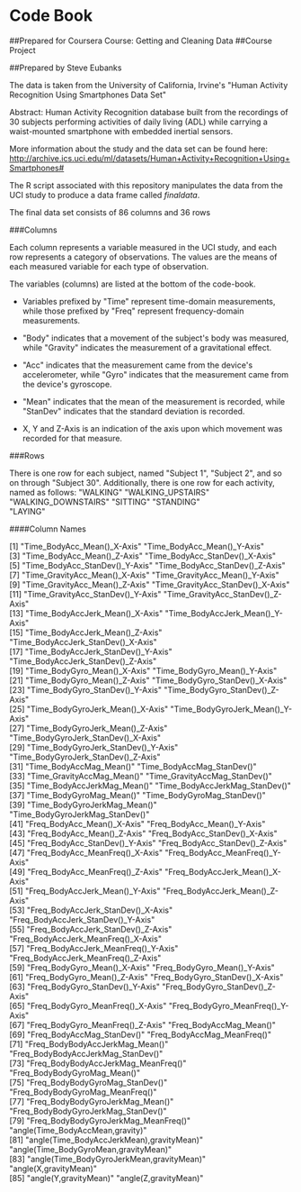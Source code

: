 # Code Book

##Prepared for Coursera Course: Getting and Cleaning Data
##Course Project

##Prepared by Steve Eubanks

The data is taken from the University of California, Irvine's "Human Activity Recognition Using Smartphones 
Data Set"

Abstract: Human Activity Recognition database built from the recordings of 30 subjects performing activities 
of daily living (ADL) while carrying a waist-mounted smartphone with embedded inertial sensors.

More information about the study and the data set can be found here: 
http://archive.ics.uci.edu/ml/datasets/Human+Activity+Recognition+Using+Smartphones#

The R script associated with this repository manipulates the data from the UCI study to produce a data frame
called *finaldata*.

The final data set consists of 86 columns and 36 rows

###Columns

Each column represents a variable measured in the UCI study, and each row represents a category of observations.
The values are the means of each measured variable for each type of observation.

The variables (columns) are listed at the bottom of the code-book.

* Variables prefixed by "Time" represent time-domain measurements, while those prefixed by "Freq" represent 
frequency-domain measurements.

* "Body" indicates that a movement of the subject's body was measured, while "Gravity" indicates the measurement
of a gravitational effect.

* "Acc" indicates that the measurement came from the device's accelerometer, while "Gyro" indicates that the 
measurement came from the device's gyroscope.

* "Mean" indicates that the mean of the measurement is recorded, while "StanDev" indicates that the standard
deviation is recorded.

* X, Y and Z-Axis is an indication of the axis upon which movement was recorded for that measure.

###Rows

There is one row for each subject, named "Subject 1", "Subject 2", and so on through "Subject 30".
Additionally, there is one row for each activity, named as follows:
  "WALKING"
  "WALKING_UPSTAIRS"
  "WALKING_DOWNSTAIRS"
  "SITTING"
  "STANDING"          
  "LAYING"
  

####Column Names

 [1] "Time_BodyAcc_Mean()_X-Axis"               "Time_BodyAcc_Mean()_Y-Axis"              
 [3] "Time_BodyAcc_Mean()_Z-Axis"               "Time_BodyAcc_StanDev()_X-Axis"           
 [5] "Time_BodyAcc_StanDev()_Y-Axis"            "Time_BodyAcc_StanDev()_Z-Axis"           
 [7] "Time_GravityAcc_Mean()_X-Axis"            "Time_GravityAcc_Mean()_Y-Axis"           
 [9] "Time_GravityAcc_Mean()_Z-Axis"            "Time_GravityAcc_StanDev()_X-Axis"        
[11] "Time_GravityAcc_StanDev()_Y-Axis"         "Time_GravityAcc_StanDev()_Z-Axis"        
[13] "Time_BodyAccJerk_Mean()_X-Axis"           "Time_BodyAccJerk_Mean()_Y-Axis"          
[15] "Time_BodyAccJerk_Mean()_Z-Axis"           "Time_BodyAccJerk_StanDev()_X-Axis"       
[17] "Time_BodyAccJerk_StanDev()_Y-Axis"        "Time_BodyAccJerk_StanDev()_Z-Axis"       
[19] "Time_BodyGyro_Mean()_X-Axis"              "Time_BodyGyro_Mean()_Y-Axis"             
[21] "Time_BodyGyro_Mean()_Z-Axis"              "Time_BodyGyro_StanDev()_X-Axis"          
[23] "Time_BodyGyro_StanDev()_Y-Axis"           "Time_BodyGyro_StanDev()_Z-Axis"          
[25] "Time_BodyGyroJerk_Mean()_X-Axis"          "Time_BodyGyroJerk_Mean()_Y-Axis"         
[27] "Time_BodyGyroJerk_Mean()_Z-Axis"          "Time_BodyGyroJerk_StanDev()_X-Axis"      
[29] "Time_BodyGyroJerk_StanDev()_Y-Axis"       "Time_BodyGyroJerk_StanDev()_Z-Axis"      
[31] "Time_BodyAccMag_Mean()"                   "Time_BodyAccMag_StanDev()"               
[33] "Time_GravityAccMag_Mean()"                "Time_GravityAccMag_StanDev()"            
[35] "Time_BodyAccJerkMag_Mean()"               "Time_BodyAccJerkMag_StanDev()"           
[37] "Time_BodyGyroMag_Mean()"                  "Time_BodyGyroMag_StanDev()"              
[39] "Time_BodyGyroJerkMag_Mean()"              "Time_BodyGyroJerkMag_StanDev()"          
[41] "Freq_BodyAcc_Mean()_X-Axis"               "Freq_BodyAcc_Mean()_Y-Axis"              
[43] "Freq_BodyAcc_Mean()_Z-Axis"               "Freq_BodyAcc_StanDev()_X-Axis"           
[45] "Freq_BodyAcc_StanDev()_Y-Axis"            "Freq_BodyAcc_StanDev()_Z-Axis"           
[47] "Freq_BodyAcc_MeanFreq()_X-Axis"           "Freq_BodyAcc_MeanFreq()_Y-Axis"          
[49] "Freq_BodyAcc_MeanFreq()_Z-Axis"           "Freq_BodyAccJerk_Mean()_X-Axis"          
[51] "Freq_BodyAccJerk_Mean()_Y-Axis"           "Freq_BodyAccJerk_Mean()_Z-Axis"          
[53] "Freq_BodyAccJerk_StanDev()_X-Axis"        "Freq_BodyAccJerk_StanDev()_Y-Axis"       
[55] "Freq_BodyAccJerk_StanDev()_Z-Axis"        "Freq_BodyAccJerk_MeanFreq()_X-Axis"      
[57] "Freq_BodyAccJerk_MeanFreq()_Y-Axis"       "Freq_BodyAccJerk_MeanFreq()_Z-Axis"      
[59] "Freq_BodyGyro_Mean()_X-Axis"              "Freq_BodyGyro_Mean()_Y-Axis"             
[61] "Freq_BodyGyro_Mean()_Z-Axis"              "Freq_BodyGyro_StanDev()_X-Axis"          
[63] "Freq_BodyGyro_StanDev()_Y-Axis"           "Freq_BodyGyro_StanDev()_Z-Axis"          
[65] "Freq_BodyGyro_MeanFreq()_X-Axis"          "Freq_BodyGyro_MeanFreq()_Y-Axis"         
[67] "Freq_BodyGyro_MeanFreq()_Z-Axis"          "Freq_BodyAccMag_Mean()"                  
[69] "Freq_BodyAccMag_StanDev()"                "Freq_BodyAccMag_MeanFreq()"              
[71] "Freq_BodyBodyAccJerkMag_Mean()"           "Freq_BodyBodyAccJerkMag_StanDev()"       
[73] "Freq_BodyBodyAccJerkMag_MeanFreq()"       "Freq_BodyBodyGyroMag_Mean()"             
[75] "Freq_BodyBodyGyroMag_StanDev()"           "Freq_BodyBodyGyroMag_MeanFreq()"         
[77] "Freq_BodyBodyGyroJerkMag_Mean()"          "Freq_BodyBodyGyroJerkMag_StanDev()"      
[79] "Freq_BodyBodyGyroJerkMag_MeanFreq()"      "angle(Time_BodyAccMean,gravity)"         
[81] "angle(Time_BodyAccJerkMean),gravityMean)" "angle(Time_BodyGyroMean,gravityMean)"    
[83] "angle(Time_BodyGyroJerkMean,gravityMean)" "angle(X,gravityMean)"                    
[85] "angle(Y,gravityMean)"                     "angle(Z,gravityMean)" 